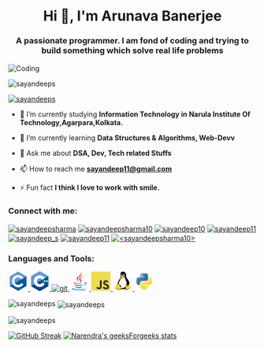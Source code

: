 <h1 align="center">Hi 👋, I'm Arunava Banerjee</h1>
<h3 align="center">A passionate programmer. I am fond of coding and trying to build something which solve real life problems</h3>
<img align="center" alt="Coding" width="400" src="https://cdn.dribbble.com/users/1162077/screenshots/3848914/programmer.gif">
<p align="left"> <img src="https://komarev.com/ghpvc/?username=sayandeeps&label=Profile%20views&color=0e75b6&style=flat" alt="sayandeeps" /> </p>

<p align="left"> <a href="https://github.com/ryo-ma/github-profile-trophy"><img src="https://github-profile-trophy.vercel.app/?username=sayandeeps" alt="sayandeeps" /></a> </p>

- 🌱 I’m currently studying **Information Technology in Narula Institute Of Technology,Agarpara,Kolkata.**

- 🌱 I’m currently learning **Data Structures & Algorithms, Web-Devv**

- 💬 Ask me about **DSA, Dev, Tech related Stuffs**

- 📫 How to reach me **sayandeep11@gmail.com**

- ⚡ Fun fact **I think I love to work with smile.**

<h3 align="left">Connect with me:</h3>
<p align="left">
<a href="https://linkedin.com/in/sayandeepsharma" target="blank"><img align="center" src="https://raw.githubusercontent.com/rahuldkjain/github-profile-readme-generator/master/src/images/icons/Social/linked-in-alt.svg" alt="sayandeepsharma" height="30" width="40" /></a>
<a href="https://instagram.com/sayandeepsharma10" target="blank"><img align="center" src="https://raw.githubusercontent.com/rahuldkjain/github-profile-readme-generator/master/src/images/icons/Social/instagram.svg" alt="sayandeepsharma10" height="30" width="40" /></a>
<a href="https://www.codechef.com/users/sayandeep10" target="blank"><img align="center" src="https://cdn.jsdelivr.net/npm/simple-icons@3.1.0/icons/codechef.svg" alt="sayandeep10" height="30" width="40" /></a>
<a href="https://www.hackerrank.com/sayandeep11" target="blank"><img align="center" src="https://raw.githubusercontent.com/rahuldkjain/github-profile-readme-generator/master/src/images/icons/Social/hackerrank.svg" alt="sayandeep11" height="30" width="40" /></a>
<a href="https://codeforces.com/profile/sayandeep_s" target="blank"><img align="center" src="https://raw.githubusercontent.com/rahuldkjain/github-profile-readme-generator/master/src/images/icons/Social/codeforces.svg" alt="sayandeep_s" height="30" width="40" /></a>
<a href="https://www.leetcode.com/sayandeep11" target="blank"><img align="center" src="https://raw.githubusercontent.com/rahuldkjain/github-profile-readme-generator/master/src/images/icons/Social/leet-code.svg" alt="sayandeep11" height="30" width="40" /></a>
<a href="https://auth.geeksforgeeks.org/user/<sayandeepsharma10>" target="blank"><img align="center" src="https://raw.githubusercontent.com/rahuldkjain/github-profile-readme-generator/master/src/images/icons/Social/geeks-for-geeks.svg" alt="<sayandeepsharma10>" height="30" width="40" /></a>
</p>

<h3 align="left">Languages and Tools:</h3>
<p align="left"> <a href="https://www.cprogramming.com/" target="_blank" rel="noreferrer"> <img src="https://raw.githubusercontent.com/devicons/devicon/master/icons/c/c-original.svg" alt="c" width="40" height="40"/> </a> <a href="https://www.w3schools.com/cpp/" target="_blank" rel="noreferrer"> <img src="https://raw.githubusercontent.com/devicons/devicon/master/icons/cplusplus/cplusplus-original.svg" alt="cplusplus" width="40" height="40"/> </a> <a href="https://git-scm.com/" target="_blank" rel="noreferrer"> <img src="https://www.vectorlogo.zone/logos/git-scm/git-scm-icon.svg" alt="git" width="40" height="40"/> </a> <a href="https://www.java.com" target="_blank" rel="noreferrer"> <img src="https://raw.githubusercontent.com/devicons/devicon/master/icons/java/java-original.svg" alt="java" width="40" height="40"/> </a> <a href="https://developer.mozilla.org/en-US/docs/Web/JavaScript" target="_blank" rel="noreferrer"> <img src="https://raw.githubusercontent.com/devicons/devicon/master/icons/javascript/javascript-original.svg" alt="javascript" width="40" height="40"/> </a> <a href="https://www.linux.org/" target="_blank" rel="noreferrer"> <img src="https://raw.githubusercontent.com/devicons/devicon/master/icons/linux/linux-original.svg" alt="linux" width="40" height="40"/> </a> <a href="https://www.python.org" target="_blank" rel="noreferrer"> <img src="https://raw.githubusercontent.com/devicons/devicon/master/icons/python/python-original.svg" alt="python" width="40" height="40"/> </a> </p>

<p><img align="left" src="https://github-readme-stats.vercel.app/api/top-langs?username=sayandeeps&show_icons=true&locale=en&layout=compact" alt="sayandeeps" /></p>

<p>&nbsp;<img align="center" src="https://github-readme-stats.vercel.app/api?username=sayandeeps&show_icons=true&locale=en" alt="sayandeeps" /></p>

<p><img align="center" src="https://github-readme-streak-stats.herokuapp.com/?user=sayandeeps&" alt="sayandeeps" /></p>


[![GitHub Streak](https://streak-stats.demolab.com/?user=sayandeeps)](https://git.io/streak-stats) [![Narendra's geeksForgeeks stats](https://geeks-for-geeks-stats-api-napiyo.vercel.app/?userName=sayandeepsharma10
)](https://www.geeksforgeeks.org/user/sayandeepsharma10/)
